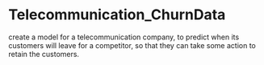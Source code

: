 # Telecommunication_ChurnData
 create a model for a telecommunication company, to predict when its customers will leave for a competitor, so that they can take some action to retain the customers.
